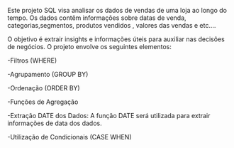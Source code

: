 Este projeto SQL visa analisar os dados de vendas de uma loja ao longo do tempo. Os dados contêm informações sobre datas de venda, categorias,segmentos, produtos vendidos , valores das vendas e etc.... 

O objetivo é extrair insights e informações úteis para auxiliar nas decisões de negócios. O projeto envolve os seguintes elementos:

-Filtros (WHERE)

-Agrupamento (GROUP BY)

-Ordenação (ORDER BY)

-Funções de Agregação

-Extração DATE dos Dados: A função DATE será utilizada para extrair informações de data dos dados.

-Utilização de Condicionais (CASE WHEN)
